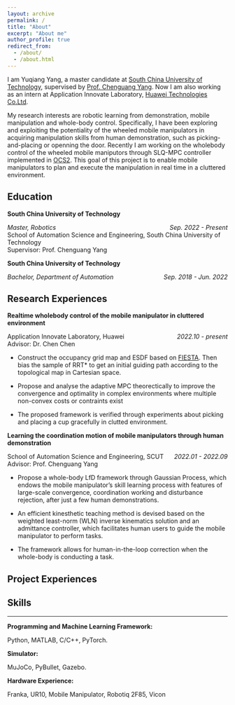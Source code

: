```yaml
---
layout: archive
permalink: /
title: "About"
excerpt: "About me"
author_profile: true
redirect_from: 
  - /about/
  - /about.html
---
```


I am Yuqiang Yang, a master candidate at [South China University of Technology](https://www.scut.edu.cn/new/), supervised by [Prof. Chenguang Yang](https://scholar.google.com/citations?user=e8io0fYAAAAJ&hl=zh-CN&oi=ao). Now I am also working as an intern at Application Innovate Laboratory, [Huawei Technologies Co.Ltd](www.huawei.com).

My research interests are robotic learning from demonstration, mobile manipulation and whole-body control. Specifically, I have been exploring and exploiting the potentiality of the wheeled mobile manipulators in acquiring manipulation skills from human demonstration, such as picking-and-placing or openning the door. Recently I am working on the wholebody control of the wheeled mobile maniputors through SLQ-MPC controller implemented in [OCS2](https://github.com/leggedrobotics/ocs2). This goal of this project is to enable mobile manipulators to plan and execute the manipulation in real time in a cluttered environment.

## Education
**South China University of Technology**
<div style="float:left; text-align:left"><i>Master, Robotics</i></div> <div style="float:right; text-align:right"><i>Sep. 2022 - Present</i></div><br />
<div style="float:left; text-align:left">School of Automation Science and Engineering, South China University
of Technology</div>
<p><br />Supervisor: Prof. Chenguang Yang</p>

**South China University of Technology**
<div style="float:left; text-align:left"><i>Bachelor, Department of Automation</i></div> 
<div style="float:right; text-align:right"><i>Sep. 2018 - Jun. 2022</i></div><br/>

## Research Experiences


**Realtime wholebody control of the mobile manipulator in cluttered environment**
<div style="float:left; text-align:left">Application Innovate Laboratory, Huawei</div> <div style="float:right; text-align:right"><i>2022.10 - present</i></div>  
<br />
Advisor: Dr. Chen Chen</br>
<ul>
<li>
   Construct the occupancy grid map and ESDF based on <a href="https://github.com/HKUST-Aerial-Robotics/FIESTA" title="FIESTA">FIESTA</a>. Then bias the sample of RRT* to get an initial guiding path according to the topological map in Cartesian space. 
</li>
<li>
  <p> Propose and analyse the adaptive MPC theorectically to improve the convergence and optimality in complex environments where multiple non-convex costs or contraints exist</p>
</li>
<li>
  <p>The proposed framework is verified through experiments about picking and placing a cup gracefully in clutted environment.</p>
</li>
</ul>

**Learning the coordination motion of mobile  manipulators through human demonstration**
<div style="float:left; text-align:left">School of Automation Science and Engineering, SCUT</div> <div style="float:right; text-align:right"><i>2022.01 - 2022.09</i></div>
<p> <br />
Advisor: Prof. Chenguang Yang</p>
<ul>
<li>
  <p>Propose a
whole-body LfD framework through Gaussian Process, which
endows the mobile manipulator’s skill learning process with
features of large-scale convergence, coordination working and
disturbance rejection, after just a few human demonstrations.</p>
</li>
<li>
  <p>An
efficient kinesthetic teaching method is devised based on the
weighted least-norm (WLN) inverse kinematics solution and an
admittance controller, which facilitates human users to guide
the mobile manipulator to perform tasks.</p>
</li>
<li>
  <p> The framework allows for human-in-the-loop correction when the whole-body is conducting a task.</p>
</li>
</ul>

## Project Experiences

## Skills
---
**Programming and Machine Learning Framework:**
<p>Python, MATLAB, C/C++, PyTorch.</p>  

**Simulator:**
<p>MuJoCo, PyBullet, Gazebo.</p>

**Hardware Experience:**
<p>Franka, UR10, Mobile Manipulator, Robotiq 2F85, Vicon</p>